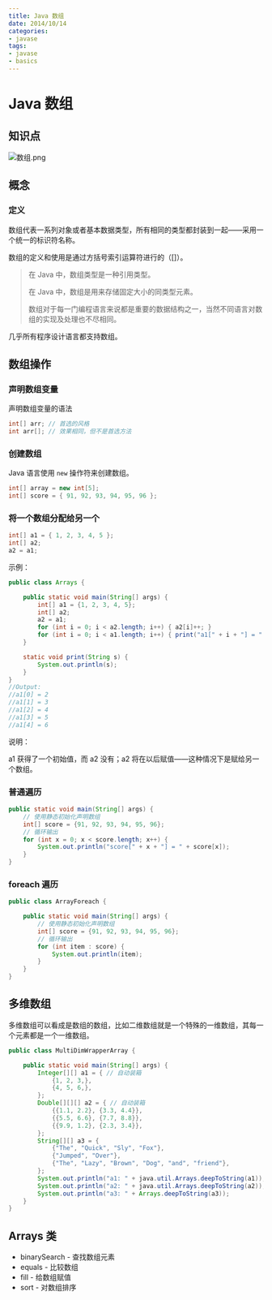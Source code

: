 ```yaml
---
title: Java 数组
date: 2014/10/14
categories:
- javase
tags:
- javase
- basics
---
```


# Java 数组

## 知识点

![数组.png](https://upload-images.jianshu.io/upload_images/3101171-4936f1c528747983.png?imageMogr2/auto-orient/strip%7CimageView2/2/w/1240)

## 概念

### 定义

数组代表一系列对象或者基本数据类型，所有相同的类型都封装到一起——采用一个统一的标识符名称。

数组的定义和使用是通过方括号索引运算符进行的（[]）。

> 在 Java 中，数组类型是一种引用类型。
>
> 在 Java 中，数组是用来存储固定大小的同类型元素。
>
> 数组对于每一门编程语言来说都是重要的数据结构之一，当然不同语言对数组的实现及处理也不尽相同。

几乎所有程序设计语言都支持数组。

## 数组操作

### 声明数组变量

声明数组变量的语法

```java
int[] arr; // 首选的风格
int arr[]; // 效果相同，但不是首选方法
```

### 创建数组

Java 语言使用 `new` 操作符来创建数组。

```java
int[] array = new int[5];
int[] score = { 91, 92, 93, 94, 95, 96 };
```

### 将一个数组分配给另一个

```java
int[] a1 = { 1, 2, 3, 4, 5 };
int[] a2;
a2 = a1;
```

示例：

```java
public class Arrays {

    public static void main(String[] args) {
        int[] a1 = {1, 2, 3, 4, 5};
        int[] a2;
        a2 = a1;
        for (int i = 0; i < a2.length; i++) { a2[i]++; }
        for (int i = 0; i < a1.length; i++) { print("a1[" + i + "] = " + a1[i]); }
    }

    static void print(String s) {
        System.out.println(s);
    }
}
//Output:
//a1[0] = 2
//a1[1] = 3
//a1[2] = 4
//a1[3] = 5
//a1[4] = 6
```

说明：

a1 获得了一个初始值，而 a2 没有；a2 将在以后赋值——这种情况下是赋给另一个数组。

### 普通遍历

```java
public static void main(String[] args) {
    // 使用静态初始化声明数组
    int[] score = {91, 92, 93, 94, 95, 96};
    // 循环输出
    for (int x = 0; x < score.length; x++) {
        System.out.println("score[" + x + "] = " + score[x]);
    }
}
```

### foreach 遍历

```java
public class ArrayForeach {

    public static void main(String[] args) {
        // 使用静态初始化声明数组
        int[] score = {91, 92, 93, 94, 95, 96};
        // 循环输出
        for (int item : score) {
            System.out.println(item);
        }
    }
}
```

## 多维数组

多维数组可以看成是数组的数组，比如二维数组就是一个特殊的一维数组，其每一个元素都是一个一维数组。

```java
public class MultiDimWrapperArray {

    public static void main(String[] args) {
        Integer[][] a1 = { // 自动装箱
            {1, 2, 3,},
            {4, 5, 6,},
        };
        Double[][][] a2 = { // 自动装箱
            {{1.1, 2.2}, {3.3, 4.4}},
            {{5.5, 6.6}, {7.7, 8.8}},
            {{9.9, 1.2}, {2.3, 3.4}},
        };
        String[][] a3 = {
            {"The", "Quick", "Sly", "Fox"},
            {"Jumped", "Over"},
            {"The", "Lazy", "Brown", "Dog", "and", "friend"},
        };
        System.out.println("a1: " + java.util.Arrays.deepToString(a1));
        System.out.println("a2: " + java.util.Arrays.deepToString(a2));
        System.out.println("a3: " + Arrays.deepToString(a3));
    }
}
```

## Arrays 类

* binarySearch - 查找数组元素
* equals - 比较数组
* fill - 给数组赋值
* sort - 对数组排序
